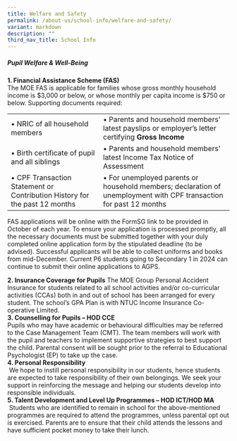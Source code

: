 ```yaml
---
title: Welfare and Safety
permalink: /about-us/school-info/welfare-and-safety/
variant: markdown
description: ""
third_nav_title: School Info
---
```

##### Pupil Welfare &amp; Well-Being&nbsp;

**1. Financial Assistance Scheme (FAS)**<br>
The MOE FAS is applicable for families whose gross monthly household income is $3,000 or below, or whose monthly per capita income is $750 or below.  Supporting documents required: <br>
<table><tbody>
<tr>
<td>• NRIC of all household members </td>
<td>• Parents and household members’ latest payslips or employer’s letter certifying <b>Gross Income</b></td>
</tr>
<tr>
<td>• Birth certificate of pupil and all siblings </td>
<td>• Parents and household members’ latest Income Tax Notice of Assessment</td>
</tr>
<tr>
<td>• CPF Transaction Statement or Contribution History for the past 12 months</td>
<td>• For unemployed parents or household members; declaration of unemployment with CPF transaction for past 12 months</td>
</tr>
</tbody></table>
FAS applications will be online with the FormSG link to be provided in October of each year.  To ensure your application is processed promptly, all the necessary documents must be submitted together with your duly completed online application form by the stipulated deadline (to be advised).  Successful applicants will be able to collect uniforms and books from mid-December. Current P6 students going to Secondary 1 in 2024 can continue to submit their online applications to AGPS.

**2. Insurance Coverage for Pupils**
The MOE Group Personal Accident Insurance for students related to all school activities and/or co-curricular activities (CCAs) both in and out of school has been arranged for every student. The school’s GPA Plan is with NTUC Income Insurance Co-operative Limited.<br>
**3. Counselling for Pupils – HOD CCE**<br>Pupils who may have academic or behavioural difficulties may be referred to the Case Management Team (CMT). The team members will work with the pupil and teachers to implement supportive strategies to best support the child. Parental consent will be sought prior to the referral to Educational Psychologist (EP) to take up the case.&nbsp;<br>
**4.  Personal Responsibility**<br>&nbsp;We hope to instill personal responsibility in our students, hence students are expected to take responsibility of their own belongings. We seek your support in reinforcing the message and helping our students develop into responsible individuals.&nbsp;<br>
**5. Talent Development and Level Up Programmes – HOD ICT/HOD MA**<br>&nbsp;Students who are identified to remain in school for the above-mentioned programmes are required to attend the programmes, unless parental opt out is exercised. Parents are to ensure that their child attends the lessons and have sufficient pocket money to take their lunch.